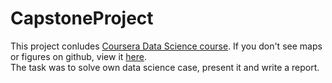 # CapstoneProject
This project conludes [Coursera Data Science course](https://www.coursera.org/professional-certificates/ibm-data-science). If you don't see maps or figures on github, view it [here](https://eu-de.dataplatform.cloud.ibm.com/analytics/notebooks/v2/d40f9fd8-f125-449e-90aa-a1ffc8b9ec7b/view?access_token=4c8113a0e6213f58596a782f24f1665d15e565106b5bd3e4813809733c95182c).  
The task was to solve own data science case, present it and write a report.
